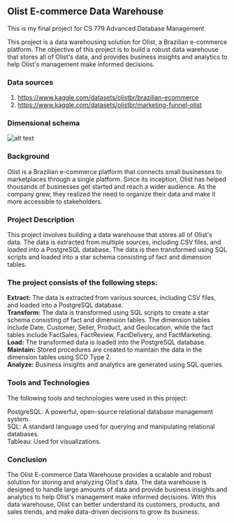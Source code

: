 ## Olist E-commerce Data Warehouse
This is my final project for CS 779 Advanced Database Management

This project is a data warehousing solution for Olist, a Brazilian e-commerce platform. The objective of this project is to build a robust data warehouse that stores all of Olist's data, and provides business insights and analytics to help Olist's management make informed decisions.

### Data sources
1. https://www.kaggle.com/datasets/olistbr/brazilian-ecommerce
2. https://www.kaggle.com/datasets/olistbr/marketing-funnel-olist

### Dimensional schema 

![alt text](https://github.com/Sadakbay/data_warehouse_for_ecommerce/blob/712e5dc855471e205157d77a85287bbe9bd8af64/olist_schema.png?raw=true)

### Background

Olist is a Brazilian e-commerce platform that connects small businesses to marketplaces through a single platform. Since its inception, Olist has helped thousands of businesses get started and reach a wider audience. As the company grew, they realized the need to organize their data and make it more accessible to stakeholders.

### Project Description

This project involves building a data warehouse that stores all of Olist's data. The data is extracted from multiple sources, including CSV files, and loaded into a PostgreSQL database. The data is then transformed using SQL scripts and loaded into a star schema consisting of fact and dimension tables.

### The project consists of the following steps:

**Extract:** The data is extracted from various sources, including CSV files, and loaded into a PostgreSQL database.  
**Transform:** The data is transformed using SQL scripts to create a star schema consisting of fact and dimension tables. The dimension tables include Date, Customer, Seller, Product, and Geolocation, while the fact tables include FactSales, FactReview, FactDelivery, and FactMarketing.  
**Load:** The transformed data is loaded into the PostgreSQL database.  
**Maintain:** Stored procedures are created to maintain the data in the dimension tables using SCD Type 2.  
**Analyze:** Business insights and analytics are generated using SQL queries.  

### Tools and Technologies

The following tools and technologies were used in this project:

PostgreSQL: A powerful, open-source relational database management system.  
SQL: A standard language used for querying and manipulating relational databases.  
Tableau: Used for visualizations.

### Conclusion
The Olist E-commerce Data Warehouse provides a scalable and robust solution for storing and analyzing Olist's data. The data warehouse is designed to handle large amounts of data and provide business insights and analytics to help Olist's management make informed decisions. With this data warehouse, Olist can better understand its customers, products, and sales trends, and make data-driven decisions to grow its business.
